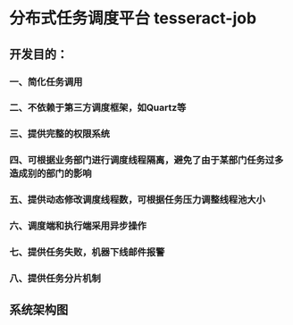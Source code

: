 # 分布式任务调度平台 tesseract-job
## 开发目的：
### 一、简化任务调用
### 二、不依赖于第三方调度框架，如Quartz等
### 三、提供完整的权限系统
### 四、可根据业务部门进行调度线程隔离，避免了由于某部门任务过多造成别的部门的影响
### 五、提供动态修改调度线程数，可根据任务压力调整线程池大小
### 六、调度端和执行端采用异步操作
### 七、提供任务失败，机器下线邮件报警
### 八、提供任务分片机制
## 系统架构图
